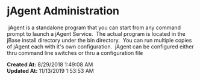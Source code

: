 # jAgent Administration

 jAgent is a standalone program that you can start from any command prompt to launch a jAgent Service.  The actual program is located in the jBase install directory under the bin directory.  You can run multiple copies of jAgent each with it's own configuration.  jAgent can be configured either thru command line switches or thru a configuration file  

**Created At:** 8/29/2018 1:49:08 AM  
**Updated At:** 11/13/2019 1:53:53 AM  

